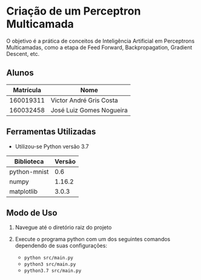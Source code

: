 # Criação de um Perceptron Multicamada
O objetivo é a prática de conceitos de Inteligência Artificial
em Perceptrons Multicamadas, como a etapa de Feed Forward, Backpropagation,
Gradient Descent, etc.

## Alunos
Matrícula | Nome
----------|--------------------------
160019311 | Victor André Gris Costa
160032458 | José Luiz Gomes Nogueira

## Ferramentas Utilizadas
* Utilizou-se Python versão 3.7

Biblioteca   | Versão
-------------|--------
python-mnist | 0.6
numpy        | 1.16.2
matplotlib   | 3.0.3

## Modo de Uso
1. Navegue até o diretório raiz do projeto
2. Execute o programa python com um dos seguintes comandos dependendo de suas configurações:

    * `python src/main.py`
    * `python3 src/main.py`
    * `python3.7 src/main.py`

